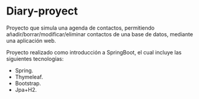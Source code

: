 # Diary-proyect

Proyecto que simula una agenda de contactos, permitiendo añadir/borrar/modificar/eliminar contactos de una base de datos, mediante una aplicación web.

Proyecto realizado como introducción a SpringBoot, el cual incluye las siguientes tecnologías: 
* Spring.
* Thymeleaf.
* Bootstrap.
* Jpa+H2.
